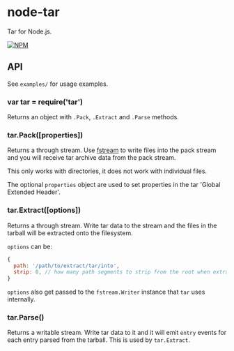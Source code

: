 # node-tar

Tar for Node.js.

[![NPM](https://nodei.co/npm/tar.png)](https://nodei.co/npm/tar/)














































































<extoc></extoc>

## API

See `examples/` for usage examples.

### var tar = require('tar')

Returns an object with `.Pack`, `.Extract` and `.Parse` methods.

### tar.Pack([properties])

Returns a through stream. Use
[fstream](https://npmjs.org/package/fstream) to write files into the
pack stream and you will receive tar archive data from the pack
stream.

This only works with directories, it does not work with individual files.

The optional `properties` object are used to set properties in the tar
'Global Extended Header'.

### tar.Extract([options])

Returns a through stream. Write tar data to the stream and the files
in the tarball will be extracted onto the filesystem.

`options` can be:

```js
{
  path: '/path/to/extract/tar/into',
  strip: 0, // how many path segments to strip from the root when extracting
}
```

`options` also get passed to the `fstream.Writer` instance that `tar`
uses internally.

### tar.Parse()

Returns a writable stream. Write tar data to it and it will emit
`entry` events for each entry parsed from the tarball. This is used by
`tar.Extract`.
